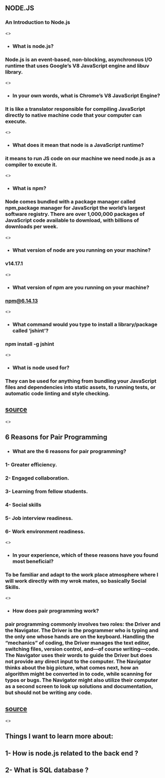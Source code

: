 ## **NODE.JS**
### **An Introduction to Node.js**
<>
- ### What is node.js?
### **Node.js is an event-based, non-blocking, asynchronous I/O runtime that uses Google’s V8 JavaScript engine and libuv library.**
<>
- ### In your own words, what is Chrome’s V8 JavaScript Engine?
### **It is like a translator responsible for compiling JavaScript directly to native machine code that your computer can execute.**
<>
- ### What does it mean that node is a JavaScript runtime?
### **it means to run JS code on our machine we need node.js as a compiler to excute it.**
<>
- ### What is npm?
### **Node comes bundled with a package manager called npm,package manager for JavaScript the world’s largest software registry. There are over 1,000,000 packages of JavaScript code available to download, with billions of downloads per week.**
<>
- ### What version of node are you running on your machine?
### **v14.17.1**
<>
- ### What version of npm are you running on your machine?
### **npm@6.14.13**
<>
- ### What command would you type to install a library/package called ‘jshint’?
### **npm install -g jshint**
<>
- ### What is node used for?
### **They can be used for anything from bundling your JavaScript files and dependencies into static assets, to running tests, or automatic code linting and style checking.**
## [source](https://www.sitepoint.com/an-introduction-to-node-js/)
<>
## **6 Reasons for Pair Programming**
- ### What are the 6 reasons for pair programming?
### 1-  **Greater efficiency.**
### 2- **Engaged collaboration.**
### 3-  **Learning from fellow students.**
### 4- **Social skills**
### 5- **Job interview readiness.**
### 6- **Work environment readiness.**
<>
- ### In your experience, which of these reasons have you found most beneficial?
### To be familiar and adapt to the work place atmosphere where I will work directly with my wrok mates, so basically Social Skills.
<>
- ### How does pair programming work?
### pair programming commonly involves two roles: the Driver and the Navigator. The Driver is the programmer who is typing and the only one whose hands are on the keyboard. Handling the “mechanics” of coding, the Driver manages the text editor, switching files, version control, and—of course writing—code. The Navigator uses their words to guide the Driver but does not provide any direct input to the computer. The Navigator thinks about the big picture, what comes next, how an algorithm might be converted in to code, while scanning for typos or bugs. The Navigator might also utilize their computer as a second screen to look up solutions and documentation, but should not be writing any code.
## [source](https://yazanabdulhafez.github.io/reading-notes/class6)

<>
## Things I want to learn more about:
## 1- How is node.js related to the back end ?
## 2- What is SQL database ?
